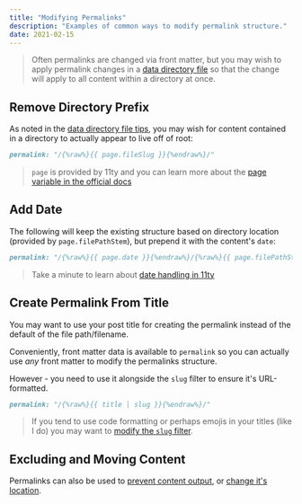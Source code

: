 ```yaml
---
title: "Modifying Permalinks"
description: "Examples of common ways to modify permalink structure."
date: 2021-02-15
---
```


> Often permalinks are changed via front matter, but you may wish to apply permalink changes in a [data directory file](/tips/data-directory-file/) so that the change will apply to all content within a directory at once.

## Remove Directory Prefix

As noted in the [data directory file tips](/tips/data-directory-file/), you may wish for content contained in a directory to actually appear to live off of root:

```md
permalink: "/{%raw%}{{ page.fileSlug }}{%endraw%}/"
```

> `page` is provided by 11ty and you can learn more about the [page variable in the official docs](https://www.11ty.dev/docs/data-eleventy-supplied/)

## Add Date

The following will keep the existing structure based on directory location (provided by `page.filePathStem`), but prepend it with the content's `date`:

```md
permalink: "/{%raw%}{{ page.date }}{%endraw%}/{%raw%}{{ page.filePathStem }}{%endraw%}/"
```

> Take a minute to learn about [date handling in 11ty](https://www.11ty.dev/docs/dates/)

## Create Permalink From Title

You may want to use your post title for creating the permalink instead of the default of the file path/filename.

Conveniently, front matter data is available to `permalink` so you can actually use _any_ front matter to modify the permalinks structure.

However - you need to use it alongside the `slug` filter to ensure it's URL-formatted.

```md
permalink: "/{%raw%}{{ title | slug }}{%endraw%}/"
```

> If you tend to use code formatting or perhaps emojis in your titles (like I do) you may want to [modify the `slug` filter](/eleventyjs/slugs-anchors/#slug-filter-extension).

## Excluding and Moving Content

Permalinks can also be used to [prevent content output](/tips/excluding-content-output/), or [change it's location](/tips/changing-content-output/).
